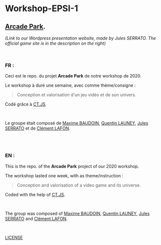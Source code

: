 # Workshop-EPSI-1
## [Arcade Park](https://arcadepark.wordpress.com/home/).
*(Link to our Wordpress presentation website, made by Jules SERRATO. The official game site is in the description on the right)*

<br/>

### FR : 
Ceci est le repo. du projet **Arcade Park** de notre workshop de 2020.

Le workshop à duré une semaine, avec comme thème/consigne : 
> Conception et valorisation d'un jeu vidéo et de son univers.

Codé grâce à [CT.JS](https://github.com/ct-js/ct-js).

<br/>

Le groupe était composé de [Maxime BAUDOIN](https://github.com/max33530), [Quentin LAUNEY](https://github.com/Elsword24), [Jules SERRATO](https://github.com/sjules027) et de [Clément LAFON](https://github.com/Jpn287). 

<br/>

<br/>

### EN :
This is the repo. of the **Arcade Park** project of our 2020 workshop.

The workshop lasted one week, with as theme/instruction :
> Conception and valorisation of a video game and its universe.

Coded with the help of [CT.JS](https://github.com/ct-js/ct-js).

<br/>

The group was composed of [Maxime BAUDOIN](https://github.com/max33530), [Quentin LAUNEY](https://github.com/Elsword24), [Jules SERRATO](https://github.com/sjules027) and [Clément LAFON](https://github.com/Jpn287).

<br/>

[LICENSE](./LICENSE)
